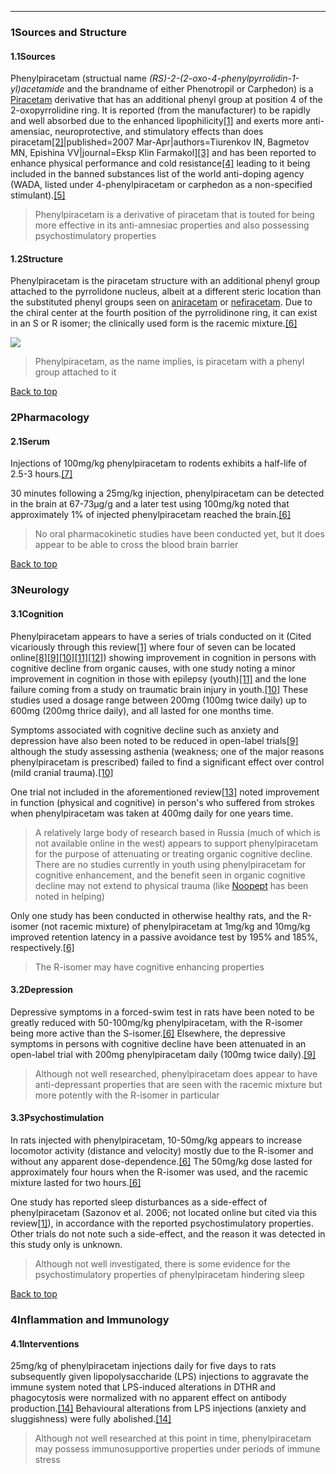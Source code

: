 





---


### 1Sources and Structure

#### 1.1Sources


Phenylpiracetam (structual name *(RS)-2-(2-oxo-4-phenylpyrrolidin-1-yl)acetamide* and the brandname of either Phenotropil or Carphedon) is a [Piracetam](/supplements/piracetam/) derivative that has an additional phenyl group at position 4 of the 2-oxopyrrolidine ring. It is reported (from the manufacturer) to be rapidly and well absorbed due to the enhanced lipophilicity[[1]](#ref1) and exerts more anti-amensiac, neuroprotective, and stimulatory effects than does piracetam[[2]](#ref2)|published=2007 Mar-Apr|authors=Tiurenkov IN, Bagmetov MN, Epishina VV|journal=Eksp Klin Farmakol][[3]](#ref3) and has been reported to enhance physical performance and cold resistance[[4]](#ref4) leading to it being included in the banned substances list of the world anti-doping agency (WADA, listed under 4-phenylpiracetam or carphedon as a non-specified stimulant).[[5]](#ref5)



> Phenylpiracetam is a derivative of piracetam that is touted for being more effective in its anti-amnesiac properties and also possessing psychostimulatory properties


#### 1.2Structure


Phenylpiracetam is the piracetam structure with an additional phenyl group attached to the pyrrolidone nucleus, albeit at a different steric location than the substituted phenyl groups seen on [aniracetam](/supplements/aniracetam/) or [nefiracetam](/supplements/nefiracetam/). Due to the chiral center at the fourth position of the pyrrolidinone ring, it can exist in an S or R isomer; the clinically used form is the racemic mixture.[[6]](#ref6)


![](https://2e9be637a5b4415c18c5-5ddb36df15af65ab8482e83373c53fe5.ssl.cf1.rackcdn.com/images/264.png)
> Phenylpiracetam, as the name implies, is piracetam with a phenyl group attached to it


[Back to top](#c-sources-and-structure)
### 2Pharmacology

#### 2.1Serum


Injections of 100mg/kg phenylpiracetam to rodents exhibits a half-life of 2.5-3 hours.[[7]](#ref7)


30 minutes following a 25mg/kg injection, phenylpiracetam can be detected in the brain at 67-73µg/g and a later test using 100mg/kg noted that approximately 1% of injected phenylpiracetam reached the brain.[[6]](#ref6)



> No oral pharmacokinetic studies have been conducted yet, but it does appear to be able to cross the blood brain barrier


[Back to top](#c-pharmacology)
### 3Neurology

#### 3.1Cognition


Phenylpiracetam appears to have a series of trials conducted on it (Cited vicariously through this review[[1]](#ref1) where four of seven can be located online[[8]](#ref8)[[9]](#ref9)[[10]](#ref10)[[11]](#ref11)[[12]](#ref12)) showing improvement in cognition in persons with cognitive decline from organic causes, with one study noting a minor improvement in cognition in those with epilepsy (youth)[[11]](#ref11) and the lone failure coming from a study on traumatic brain injury in youth.[[10]](#ref10) These studies used a dosage range between 200mg (100mg twice daily) up to 600mg (200mg thrice daily), and all lasted for one months time.


Symptoms associated with cognitive decline such as anxiety and depression have also been noted to be reduced in open-label trials[[9]](#ref9) although the study assessing asthenia (weakness; one of the major reasons phenylpiracetam is prescribed) failed to find a significant effect over control (mild cranial trauma).[[10]](#ref10)


One trial not included in the aforementioned review[[13]](#ref13) noted improvement in function (physical and cognitive) in person's who suffered from strokes when phenylpiracetam was taken at 400mg daily for one years time.



> A relatively large body of research based in Russia (much of which is not available online in the west) appears to support phenylpiracetam for the purpose of attenuating or treating organic cognitive decline. There are no studies currently in youth using phenylpiracetam for cognitive enhancement, and the benefit seen in organic cognitive decline may not extend to physical trauma (like [Noopept](/supplements/noopept/) has been noted in helping)


Only one study has been conducted in otherwise healthy rats, and the R-isomer (not racemic mixture) of phenylpiracetam at 1mg/kg and 10mg/kg improved retention latency in a passive avoidance test by 195% and 185%, respectively.[[6]](#ref6)



> The R-isomer may have cognitive enhancing properties


#### 3.2Depression


Depressive symptoms in a forced-swim test in rats have been noted to be greatly reduced with 50-100mg/kg phenylpiracetam, with the R-isomer being more active than the S-isomer.[[6]](#ref6) Elsewhere, the depressive symptoms in persons with cognitive decline have been attenuated in an open-label trial with 200mg phenylpiracetam daily (100mg twice daily).[[9]](#ref9)



> Although not well researched, phenylpiracetam does appear to have anti-depressant properties that are seen with the racemic mixture but more potently with the R-isomer in particular


#### 3.3Psychostimulation


In rats injected with phenylpiracetam, 10-50mg/kg appears to increase locomotor activity (distance and velocity) mostly due to the R-isomer and without any apparent dose-dependence.[[6]](#ref6) The 50mg/kg dose lasted for approximately four hours when the R-isomer was used, and the racemic mixture lasted for two hours.[[6]](#ref6)


One study has reported sleep disturbances as a side-effect of phenylpiracetam (Sazonov et al. 2006; not located online but cited via this review[[1]](#ref1)), in accordance with the reported psychostimulatory properties. Other trials do not note such a side-effect, and the reason it was detected in this study only is unknown.



> Although not well investigated, there is some evidence for the psychostimulatory properties of phenylpiracetam hindering sleep


[Back to top](#c-neurology)
### 4Inflammation and Immunology

#### 4.1Interventions


25mg/kg of phenylpiracetam injections daily for five days to rats subsequently given lipopolysaccharide (LPS) injections to aggravate the immune system noted that LPS-induced alterations in DTHR and phagocytosis were normalized with no apparent effect on antibody production.[[14]](#ref14) Behavioural alterations from LPS injections (anxiety and sluggishness) were fully abolished.[[14]](#ref14)



> Although not well researched at this point in time, phenylpiracetam may possess immunosupportive properties under periods of immune stress

 


